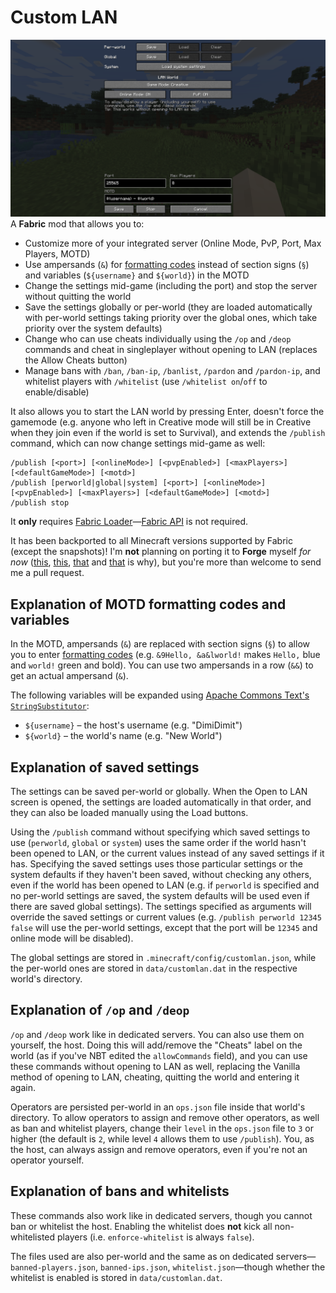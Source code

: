 # Custom LAN
![Screenshot of Custom LAN](docs/open_to_lan_screen.png)
A **Fabric** mod that allows you to:
* Customize more of your integrated server (Online Mode, PvP, Port, Max Players, MOTD)
* Use ampersands (`&`) for [formatting codes](https://minecraft.fandom.com/wiki/Formatting_codes) instead of section signs (`§`) and variables (`${username}` and `${world}`) in the MOTD
* Change the settings mid-game (including the port) and stop the server without quitting the world
* Save the settings globally or per-world (they are loaded automatically with per-world settings taking priority over the global ones, which take priority over the system defaults)
* Change who can use cheats individually using the `/op` and `/deop` commands and cheat in singleplayer without opening to LAN (replaces the Allow Cheats button)
* Manage bans with `/ban`, `/ban-ip`, `/banlist`, `/pardon` and `/pardon-ip`, and whitelist players with `/whitelist` (use `/whitelist on`/`off` to enable/disable)

It also allows you to start the LAN world by pressing Enter, doesn't force the gamemode (e.g. anyone who left in Creative mode will still be in Creative when they join even if the world is set to Survival), and extends the `/publish` command, which can now change settings mid-game as well:
```
/publish [<port>] [<onlineMode>] [<pvpEnabled>] [<maxPlayers>] [<defaultGameMode>] [<motd>]
/publish [perworld|global|system] [<port>] [<onlineMode>] [<pvpEnabled>] [<maxPlayers>] [<defaultGameMode>] [<motd>]
/publish stop
```

It **only** requires [Fabric Loader](https://fabricmc.net/use/)—[Fabric API](https://modrinth.com/mod/fabric-api) is not required.

It has been backported to all Minecraft versions supported by Fabric (except the snapshots)!
I'm **not** planning on porting it to **Forge** myself *for now* ([this](https://forums.minecraftforge.net/topic/70592-113how-to-use-mixin-for-forge-modding/?tab=comments#comment-341587), [this](https://forums.minecraftforge.net/topic/97430-forgemixinfabric-question/), [that](https://web.archive.org/web/20210118022002/https://gist.github.com/jellysquid3/8b68b81a5e48462f8690284a0a3c89a1) and [that](https://gist.github.com/The-Fireplace/d092f25e892a46902ecdec68dee2b938) is why), but you're more than welcome to send me a pull request.

## Explanation of MOTD formatting codes and variables
In the MOTD, ampersands (`&`) are replaced with section signs (`§`) to allow you to enter [formatting codes](https://minecraft.fandom.com/wiki/Formatting_codes) (e.g. `&9Hello, &a&lworld!` makes `Hello,` blue and `world!` green and bold).
You can use two ampersands in a row (`&&`) to get an actual ampersand (`&`).

The following variables will be expanded using [Apache Commons Text's `StringSubstitutor`](https://commons.apache.org/proper/commons-text/apidocs/org/apache/commons/text/StringSubstitutor.html):
* `${username}` – the host's username (e.g. "DimiDimit")
* `${world}` – the world's name (e.g. "New World")

## Explanation of saved settings
The settings can be saved per-world or globally. When the Open to LAN screen is opened, the settings are loaded automatically in that order, and they can also be loaded manually using the Load buttons.

Using the `/publish` command without specifying which saved settings to use (`perworld`, `global` or `system`) uses the same order if the world hasn't been opened to LAN, or the current values instead of any saved settings if it has.
Specifying the saved settings uses those particular settings or the system defaults if they haven't been saved, without checking any others, even if the world has been opened to LAN (e.g. if `perworld` is specified and no per-world settings are saved, the system defaults will be used even if there are saved global settings).
The settings specified as arguments will override the saved settings or current values (e.g. `/publish perworld 12345 false` will use the per-world settings, except that the port will be `12345` and online mode will be disabled).

The global settings are stored in `.minecraft/config/customlan.json`, while the per-world ones are stored in `data/customlan.dat` in the respective world's directory.

## Explanation of `/op` and `/deop`
`/op` and `/deop` work like in dedicated servers.
You can also use them on yourself, the host. Doing this will add/remove the "Cheats" label on the world (as if you've NBT edited the `allowCommands` field), and you can use these commands without opening to LAN as well, replacing the Vanilla method of opening to LAN, cheating, quitting the world and entering it again.

Operators are persisted per-world in an `ops.json` file inside that world's directory. To allow operators to assign and remove other operators, as well as ban and whitelist players, change their `level` in the `ops.json` file to `3` or higher (the default is `2`, while level `4` allows them to use `/publish`). You, as the host, can always assign and remove operators, even if you're not an operator yourself.

## Explanation of bans and whitelists
These commands also work like in dedicated servers, though you cannot ban or whitelist the host.
Enabling the whitelist does **not** kick all non-whitelisted players (i.e. `enforce-whitelist` is always `false`).

The files used are also per-world and the same as on dedicated servers—`banned-players.json`, `banned-ips.json`, `whitelist.json`—though whether the whitelist is enabled is stored in `data/customlan.dat`.
